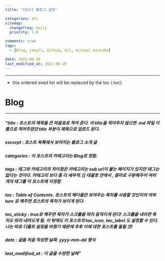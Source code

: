 ```yaml
---
title: "[Git] 블로그 설정"

categories: etc
sitemap:
  changefreq: daily
  priority: 1.0

comments: true
tags:
  - [Blog, jekyll, Github, Git, minimal-mistake]

date: 2022-08-20
last_modified_at: 2022-08-20
---
```


---

<!-- prettier-ignore -->
* this ordered seed list will be replaced by the toc 
{:toc}

# Blog

---

##### "title : 포스트의 제목을 큰 따옴표로 적어 준다. 이 title을 적어주지 않으면 .md 파일 이름으로 적어주었던 title 부분이 제목으로 업로드 된다.

##### excerpt : 포스트 목록에서 보여지는 블로그 소개 글

##### categories : 이 포스트의 카테고리는 Blog로 정함.

##### tags : 태그와 카테고리의 차이점은 카테고리는 sub url이 붙는 페이지가 있지만 태그는 없다는 것이다. 카테고리 보다 좀 더 세부적. [] 대괄호 안에서 , 콤마로 구분해주어 여러개의 태그를 이 포스트에 지정함

##### toc : Table of Contents. 포스트의 헤더들만 보여주는 목차를 사용할 것인지의 여부. ture 로 해주면 포스트의 목차가 보이게 된다.

##### toc_sticky : true로 해주면 목차가 스크롤을 따라 움직이게 된다! 스크롤을 내리면 목차도 따라 내려오게 됨. 이 밖에도 이 포스트의 toc_icon, toc_label 도 설정할 수 있다. 나는 따로 디폴트 설정을 바꿨기 때문에 추후 이에 대한 포스트를 올릴 것!

##### date : 글을 처음 작성한 날짜. yyyy-mm-dd 형식

##### last_modified_at : 이 글을 수정한 날짜"
